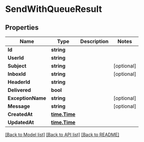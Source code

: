 # SendWithQueueResult

## Properties

Name | Type | Description | Notes
------------ | ------------- | ------------- | -------------
**Id** | **string** |  | 
**UserId** | **string** |  | 
**Subject** | **string** |  | [optional] 
**InboxId** | **string** |  | [optional] 
**HeaderId** | **string** |  | 
**Delivered** | **bool** |  | 
**ExceptionName** | **string** |  | [optional] 
**Message** | **string** |  | [optional] 
**CreatedAt** | [**time.Time**](time.Time) |  | 
**UpdatedAt** | [**time.Time**](time.Time) |  | 

[[Back to Model list]](../README#documentation-for-models) [[Back to API list]](../README#documentation-for-api-endpoints) [[Back to README]](../README)


